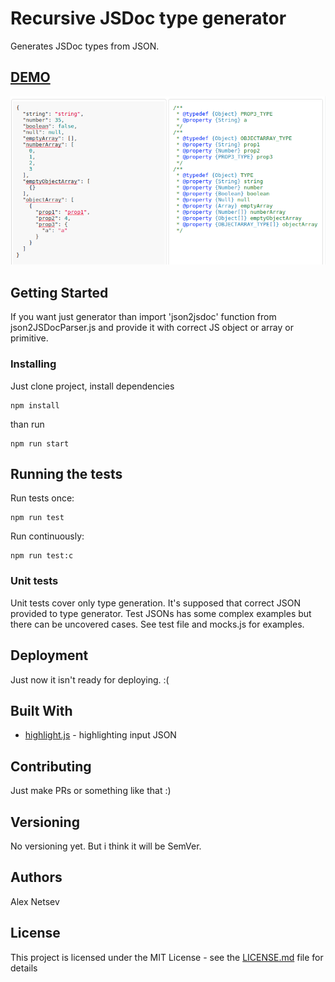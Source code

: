 # Recursive JSDoc type generator 

Generates JSDoc types from JSON.
## [DEMO](https://iozheg.github.io/)
![sample](sample.png)

## Getting Started

If you want just generator than import 'json2jsdoc' function from json2JSDocParser.js and provide it with correct JS object or array or primitive.

### Installing

Just clone project, install dependencies

```
npm install
```

than run

```
npm run start
```

## Running the tests
Run tests once:
```
npm run test
```
Run continuously:
```
npm run test:c
```

### Unit tests

Unit tests cover only type generation. It's supposed that correct JSON provided to type generator.
Test JSONs has some complex examples but there can be uncovered cases. See test file and mocks.js for examples.

## Deployment

Just now it isn't ready for deploying. :(

## Built With

* [highlight.js](https://highlightjs.org/) - highlighting input JSON

## Contributing

Just make PRs or something like that :)

## Versioning

No versioning yet. But i think it will be SemVer.

## Authors

Alex Netsev

## License

This project is licensed under the MIT License - see the [LICENSE.md](LICENSE.md) file for details
